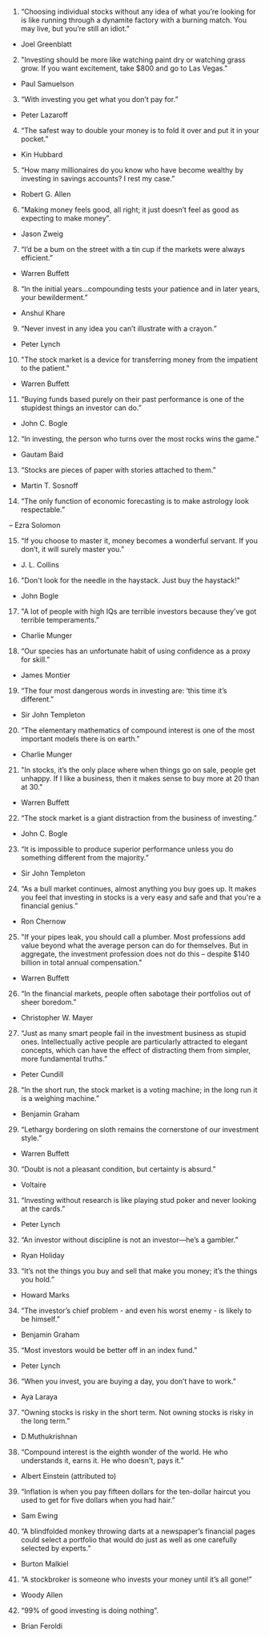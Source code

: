 1. “Choosing individual stocks without any idea of what you’re looking for is like running through a dynamite factory with a burning match. You may live, but you’re still an idiot.”

- Joel Greenblatt 

2. "Investing should be more like watching paint dry or watching grass grow. If you want excitement, take $800 and go to Las Vegas." 

- Paul Samuelson

3. “With investing you get what you don’t pay for.” 

- Peter Lazaroff 

4. “The safest way to double your money is to fold it over and put it in your pocket.” 

- Kin Hubbard 

5. “How many millionaires do you know who have become wealthy by investing in savings accounts? I rest my case.”

- Robert G. Allen

6. ”Making money feels good, all right; it just doesn’t feel as good as expecting to make money”. 

- Jason Zweig

7. “I’d be a bum on the street with a tin cup if the markets were always efficient.” 

- Warren Buffett 

8. “In the initial years…compounding tests your patience and in later years, your bewilderment.” 

- Anshul Khare 

9. “Never invest in any idea you can’t illustrate with a crayon.” 

- Peter Lynch

10. "The stock market is a device for transferring money from the impatient to the patient." 

- Warren Buffett

11. “Buying funds based purely on their past performance is one of the stupidest things an investor can do.”

- John C. Bogle

12. “In investing, the person who turns over the most rocks wins the game.” 

- Gautam Baid

13. “Stocks are pieces of paper with stories attached to them.” 

- Martin T. Sosnoff

14. “The only function of economic forecasting is to make astrology look respectable.” 

– Ezra Solomon

15. “If you choose to master it, money becomes a wonderful servant. If you don’t, it will surely master you.” 

- J. L. Collins 

16. "Don't look for the needle in the haystack. Just buy the haystack!"  

- John Bogle

17. "A lot of people with high IQs are terrible investors because they’ve got terrible temperaments.”

- Charlie Munger

18. “Our species has an unfortunate habit of using confidence as a proxy for skill.” 

- James Montier

19. “The four most dangerous words in investing are: ‘this time it’s different.”

- Sir John Templeton

20. “The elementary mathematics of compound interest is one of the most important models there is on earth.” 

- Charlie Munger

21. "In stocks, it’s the only place where when things go on sale, people get unhappy. If I like a business, then it makes sense to buy more at 20 than at 30." 

- Warren Buffett

22. “The stock market is a giant distraction from the business of investing.”

- John C. Bogle

23. “It is impossible to produce superior performance unless you do something different from the majority.” 

- Sir John Templeton

24. “As a bull market continues, almost anything you buy goes up. It makes you feel that investing in stocks is a very easy and safe and that you're a financial genius.” 

- Ron Chernow

25. "If your pipes leak, you should call a plumber. Most professions add value beyond what the average person can do for themselves. But in aggregate, the investment profession does not do this – despite $140 billion in total annual compensation." 

- Warren Buffett

26. “In the financial markets, people often sabotage their portfolios out of sheer boredom.” 

- Christopher W. Mayer

27. “Just as many smart people fail in the investment business as stupid ones. Intellectually active people are particularly attracted to elegant concepts, which can have the effect of distracting them from simpler, more fundamental truths.” 

- Peter Cundill

28. “In the short run, the stock market is a voting machine; in the long run it is a weighing machine.” 

- Benjamin Graham 

29. “Lethargy bordering on sloth remains the cornerstone of our investment style.” 

- Warren Buffett 

30. “Doubt is not a pleasant condition, but certainty is absurd.” 

- Voltaire 

31. “Investing without research is like playing stud poker and never looking at the cards.” 

- Peter Lynch

32. “An investor without discipline is not an investor—he’s a gambler.” 

- Ryan Holiday 

33. “It’s not the things you buy and sell that make you money; it’s the things you hold.”

- Howard Marks

34. “The investor’s chief problem - and even his worst enemy - is likely to be himself.” 

- Benjamin Graham 

35. “Most investors would be better off in an index fund.” 

- Peter Lynch 

36. “When you invest, you are buying a day, you don’t have to work.” 

- Aya Laraya

37. “Owning stocks is risky in the short term. Not owning stocks is risky in the long term.” 

- D.Muthukrishnan

38. “Compound interest is the eighth wonder of the world. He who understands it, earns it. He who doesn't, pays it.” 

- Albert Einstein (attributed to) 

39. “Inflation is when you pay fifteen dollars for the ten-dollar haircut you used to get for five dollars when you had hair.” 

- Sam Ewing

40. “A blindfolded monkey throwing darts at a newspaper’s financial pages could select a portfolio that would do just as well as one carefully selected by experts.”

- Burton Malkiel 

41. “A stockbroker is someone who invests your money until it’s all gone!” 

- Woody Allen

42. “99% of good investing is doing nothing”. 

- Brian Feroldi 